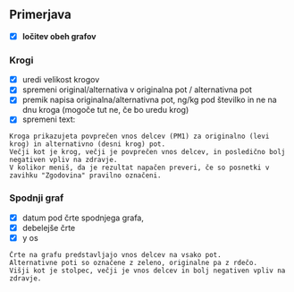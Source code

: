 ## Primerjava
- [x] **ločitev obeh grafov**

### Krogi
- [x] uredi velikost krogov
- [x] spremeni original/alternativa v originalna pot / alternativna pot
- [x] premik napisa originalna/alternativna pot, ng/kg pod številko in ne na 
dnu kroga (mogoče tut ne, če bo uredu krog)
- [x] spremeni text: 
```
Kroga prikazujeta povprečen vnos delcev (PM1) za originalno (levi krog) in alternativno (desni krog) pot.
Večji kot je krog, večji je povprečen vnos delcev, in posledično bolj negativen vpliv na zdravje.
V kolikor meniš, da je rezultat napačen preveri, če so posnetki v zavihku "Zgodovina" pravilno označeni.
```



### Spodnji graf
- [x] datum pod črte spodnjega grafa,
- [x] debelejše črte
- [x] y os
```
Črte na grafu predstavljajo vnos delcev na vsako pot.
Alternativne poti so označene z zeleno, originalne pa z rdečo.
Višji kot je stolpec, večji je vnos delcev in bolj negativen vpliv na zdravje.
```

